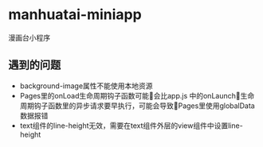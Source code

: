 # manhuatai-miniapp
漫画台小程序

## 遇到的问题
* background-image属性不能使用本地资源
* Pages里的onLoad生命周期钩子函数可能会比app.js 中的onLaunch生命周期钩子函数里的异步请求要早执行，可能会导致Pages里使用globalData数据报错
* text组件的line-height无效，需要在text组件外层的view组件中设置line-height
